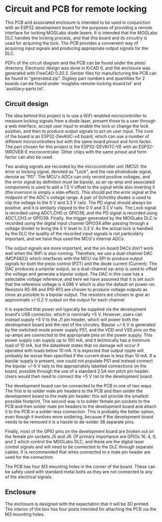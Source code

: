 # Circuit and PCB for remote locking

This PCB and associated enclosure is intended to be used in conjunction with an ESP32 development board for the purposes of providing a remote interface for locking MOGLabs diode lasers.  It is intended that the MOGLabs DLC handles the locking process, and that this board and its circuitry is used for acquiring the lock.  The PCB provides a convenient way of acquiring input signals and producing appropriate output signals for the DLC.

PDFs of the circuit diagram and the PCB can be found under the plots/ directory.  Electronic design was done in KiCAD 6, and the enclosure was generated with FreeCAD 0.20.2.  Gerber files for manufacturing the PCB can be found in "generated.zip".  Digikey part numbers and quantities for 2 boards can be found under 'moglabs-remote-locking-board.txt' and 'auxliliary-parts.txt'.

## Circuit design

The idea behind this project is to use a WiFi-enabled microcontroller to measure locking signals from a diode laser, present those to a user through a web interface, accept user input to enable the lock or change the lock position, and then to produce output signals to act on user input.  The core of the board is an ESP32-DevKitC-v4 board, which can use a number of different microcontrollers but with the same board pinout and form factor.  The part chosen for this project is the ESP32-DEVKITC-VE with an ESP32-WROVER-E microcontroller.  Other chips with the same pinout and form factor can also be used.

Two analog signals are recorded by the microcontroller unit (MCU): the error or locking signal, denoted as "Lock", and the raw photodiode signal, denote as "PD".  The MCU's ADCs can only record positive voltages, and the error signal by definition must be bipolar, so an op-amp and associated components is used to add a 1.5 V offset to the signal while also inverting it (the inversion is simply a side-effect).  This should put the error signal at the midpoint of the ADC's voltage range.  A pair of Schottky diodes is used to clip the voltage to the 0 V and 3.3 V rails.  The PD signal should always be positive, and it is similarly clipped to the 0 V and 3.3 V rails.  The Lock signal is recorded using ADC1_CH0 or GPIO36, and the PD signal is recorded using ADC1_CH3 or GPIO39.  Finally, the trigger generated by the MOGLabs DLC is recorded using the digital input channel GPIO34 after passing through a voltage divider to bring the 5 V level to 3.3 V.  As the actual lock is handled by the DLC the quality of the recorded input signals is not particularly important, and we have thus used the MCU's internal ADCs.

The output signals are more important, and the on-board DACs don't work well when the WiFi is also running.  Therefore, we use a dual-channel DAC (MCP4822) which interfaces with the MCU via SPI to produce output signals for both the piezo control (PZT) and the diode current (Current).  The DAC produces a unipolar output, so a dual-channel op-amp is used to offset the voltage and generate a bipolar output.  The DAC in this case has a selectable voltage reference, and here we have assumed that it is set such that the reference voltage is 4.096 V which is also the default on power-on.  Resistors R5-R8 and R10-R13 are chosen to produce voltage outputs as close as possible to a bipolar output.  The resistors are chosen to give an approximate +/-0.2 V output on the output for each channel

It is expected that power will typically be supplied via the development board's USB connector, which is nominally +5 V.  However, users can instead supply +5 V to the J1 pin header, which will power both the development board and the rest of the circuitry.  Bipolar +/-5 V is generated by the switched-mode power supply PS1, and the VDD and VSS pins on the op-amps are connected to the appropriate pins on the power supply.  This power supply can supply up to 100 mA, and it technically has a minimum load of 10 mA, but the datasheet states that no damage will occur if operated with loads below 10 mA.  It is expected that output ripple will probably be worse than specified if the current draw is less than 10 mA.  If a bipolar supply is present, one could not populate PS1 and instead connect the bipolar +/-5 V rails to the appropriately labelled connections on the board, possible through the use of a standard 2.54 mm pitch pin header.  Users would then need to connect the +5 V rail to the development board.

The development board can be connected to the PCB in one of two ways.  The first is to solder male pin headers to the PCB and then solder the development board to the male pin header: this will provide the smallest possible footprint.  The second way is to solder female pin sockets to the PCB and then solder male pin headers to the development board and attach it to the PCB in a solder-less connection.  This is probably the better option, even though it involves more soldering, because if the development board needs to be removed it is a hassle to de-solder 38 separate pins.

Finally, most of the GPIO pins on the development board are broken out on the female pin sockets J5 and J9.  Of primary importance are GPIOs 16, 4, 0, and 2 which control the MOGLabs DLC, and these are the digital laser control signals and will need to be connected to the DLC through separate cables.  It is recommended that wires connected to a male pin header are used for the connection.

The PCB has four M3 mounting holes in the corner of the board.  These can be safely used with standard metal bolts as they are not connected to any of the electrical signals.

## Enclosure

The enclosure is designed with the expectation that it will be 3D printed.  The interior of the box has four posts intended for attaching the PCB via the M3 mounting holes.





